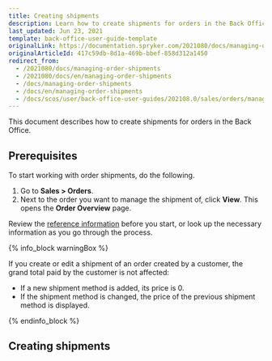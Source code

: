 ```yaml
---
title: Creating shipments
description: Learn how to create shipments for orders in the Back Office.
last_updated: Jun 23, 2021
template: back-office-user-guide-template
originalLink: https://documentation.spryker.com/2021080/docs/managing-order-shipments
originalArticleId: 417c59db-8d1a-469b-bbef-858d312a1450
redirect_from:
  - /2021080/docs/managing-order-shipments
  - /2021080/docs/en/managing-order-shipments
  - /docs/managing-order-shipments
  - /docs/en/managing-order-shipments
  - /docs/scos/user/back-office-user-guides/202108.0/sales/orders/managing-order-shipments.html
---
```


This document describes how to create shipments for orders in the Back Office.

## Prerequisites

To start working with order shipments, do the following.
1. Go to **Sales&nbsp;<span aria-label="and then">></span> Orders**.
2. Next to the order you want to manage the shipment of, click **View**.
    This opens the **Order Overview** page.

Review the [reference information](#reference-information-creating-shipments) before you start, or look up the necessary information as you go through the process.

{% info_block warningBox %}

If you create or edit a shipment of an order created by a customer, the grand total paid by the customer is not affected:
* If a new shipment method is added, its price is 0.
* If the shipment method is changed, the price of the previous shipment method is displayed.

{% endinfo_block %}

## Creating shipments

If you have more than one item in an order, you can create a new shipment as follows:

1. In the **ORDER ITEMS** section, click **Create Shipment**.
    This opens the **Create Shipment** page.
2. For **DELIVERY ADDRESS**, select an existing customer's address or **New address**.
    If you selected **New address**, address fields appear. Fill out the details of the new address.  
3. Select a **SHIPMENT METHOD**.
4. Optional: Enter a **REQUESTED DELIVERY DATE**.
5. Select one or more **ORDER ITEMS INSIDE THIS SHIPMENT**.
6. Click **Save**.
    This opens the **Order Overview** page with the success message displayed. The new shipment is displayed in the **ORDER ITEMS** section.



## Reference information: Creating shipments

The following table describes the attributes you enter and select when creating shipments.

| ATTRIBUTE | DESCRIPTION |
|---|---|
| DELIVERY ADDRESS | The address to deliver this shipment to. |
| SALUTATION | Customer's salutation. |
| FIRST NAME | Customer's first name. |
| MIDDLE NAME | Customer's middle name. |
| LAST NAME | Customer's last name. |
| EMAIL | Customer's email address. |
| COUNTRY | Customer's country. |
| ADDRESS 1 | Customer's address. |
| ADDRESS 2 | Additional details of the customer's address. |
| COMPANY | Customer's company. |
| CITY | Customer's city. |
| ZIP CODE | Customer's ZIP code. |
| PHONE | Customer's phone number. |
| CELL PHONE | Customer's cell phone number. |
| DESCRIPTION | A short description of this address. |
| COMMENT | A comment about this address. For example, "Only for small packages".|
| SHIPMENT METHOD | The delivery company to delivery the items in this shipment. |
| REQUESTED DELIVERY DATE | Preferred date for delivering the items in this shipment.  |
